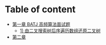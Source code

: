 # Table of content

* [第一章 BATJ 高频算法面试题](chapter1.md)
  * [1) 由二叉搜索树后序遍历数组还原二叉树](chapter1/01-restore-binary-tree.md)
* [第二章](chapter2.md)
